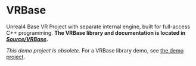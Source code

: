 # VRBase
Unreal4 Base VR Project with separate internal engine, built for full-access C++ programming.
**The VRBase library and documentation is located in _[Source/VRBase](https://github.com/MMC-Scholars/VRBase/tree/master/Source/VRBase)_.**

_This demo project is obsolete_. For a VRBase library demo, see [the demo project](https://github.com/MMC-Scholars/VRBaseDemo).
